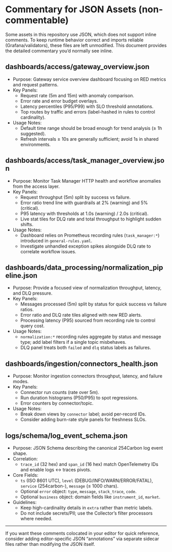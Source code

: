 # Commentary for JSON Assets (non-commentable)

Some assets in this repository use JSON, which does not support inline comments. To keep runtime behavior correct and imports reliable (Grafana/validators), these files are left unmodified. This document provides the detailed commentary you’d normally see inline.

## dashboards/access/gateway_overview.json
- Purpose: Gateway service overview dashboard focusing on RED metrics and request patterns.
- Key Panels:
  - Request rate (5m and 15m) with anomaly comparison.
  - Error rate and error budget overlays.
  - Latency percentiles (P95/P99) with SLO threshold annotations.
  - Top routes by traffic and errors (label-hashed in rules to control cardinality).
- Usage Notes:
  - Default time range should be broad enough for trend analysis (≥ 1h suggested).
  - Refresh intervals ≥ 10s are generally sufficient; avoid 1s in shared environments.

## dashboards/access/task_manager_overview.json
- Purpose: Monitor Task Manager HTTP health and workflow anomalies from the access layer.
- Key Panels:
  - Request throughput (5m) split by success vs failure.
  - Error ratio trend line with guardrails at 2% (warning) and 5% (critical).
  - P95 latency with thresholds at 1.0s (warning) / 2.0s (critical).
  - Live stat tiles for DLQ rate and total throughput to highlight sudden shifts.
- Usage Notes:
  - Dashboard relies on Prometheus recording rules (`task_manager:*`) introduced in `general-rules.yaml`.
  - Investigate unhandled exception spikes alongside DLQ rate to correlate workflow issues.

## dashboards/data_processing/normalization_pipeline.json
- Purpose: Provide a focused view of normalization throughput, latency, and DLQ pressure.
- Key Panels:
  - Messages processed (5m) split by status for quick success vs failure ratios.
  - Error ratio and DLQ rate tiles aligned with new RED alerts.
  - Processing latency (P95) sourced from recording rule to control query cost.
- Usage Notes:
  - `normalization:*` recording rules aggregate by status and message type; add label filters if a single topic misbehaves.
  - DLQ panel treats both `failed` and `dlq` status labels as failures.

## dashboards/ingestion/connectors_health.json
- Purpose: Monitor ingestion connectors throughput, latency, and failure modes.
- Key Panels:
  - Connector run counts (rate over 5m).
  - Run duration histograms (P50/P95) to spot regressions.
  - Error counters by connector/topic.
- Usage Notes:
  - Break down views by `connector` label; avoid per-record IDs.
  - Consider adding burn-rate style panels for freshness SLOs.

## logs/schema/log_event_schema.json
- Purpose: JSON Schema describing the canonical 254Carbon log event shape.
- Correlation:
  - `trace_id` (32 hex) and `span_id` (16 hex) match OpenTelemetry IDs and enable logs ↔ traces pivots.
- Core Fields:
  - `ts` (ISO 8601 UTC), `level` (DEBUG/INFO/WARN/ERROR/FATAL), `service` (254carbon-<name>), `message` (≤ 1000 chars).
  - Optional `error` object: `type`, `message`, `stack_trace`, `code`.
  - Optional `business` object: domain fields like `instrument_id`, `market`.
- Guidelines:
  - Keep high-cardinality details in `extra` rather than metric labels.
  - Do not include secrets/PII; use the Collector’s filter processors where needed.

---

If you want these comments colocated in your editor for quick reference, consider adding editor-specific JSON “annotations” via separate sidecar files rather than modifying the JSON itself.
